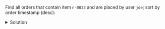 Find all orders that contain item `n-0023` and are placed by user `joe`; sort by order timestamp (desc):

<details>
  <summary>Solution</summary>

```
SELECT * 
FROM orders_by_user_item
WHERE item_id = 'n-0023'
  AND user_id = 'joe';  
```{{execute}}

</details>


